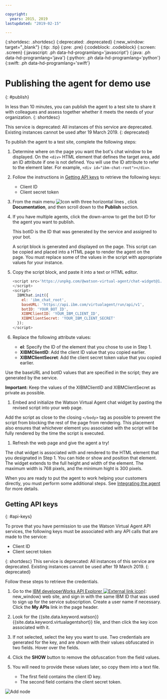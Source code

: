 ```yaml
---

copyright:
  years: 2015, 2019
lastupdated: "2019-02-15"

---
```


{:shortdesc: .shortdesc}
{:deprecated: .deprecated}
{:new_window: target="_blank"}
{:tip: .tip}
{:pre: .pre}
{:codeblock: .codeblock}
{:screen: .screen}
{:javascript: .ph data-hd-programlang='javascript'}
{:java: .ph data-hd-programlang='java'}
{:python: .ph data-hd-programlang='python'}
{:swift: .ph data-hd-programlang='swift'}

# Publishing the agent for demo use
{: #publish}

In less than 10 minutes, you can publish the agent to a test site to share it with colleagues and assess together whether it meets the needs of your organization.
{: shortdesc}

This service is deprecated: All instances of this service are deprecated. Existing instances cannot be used after 19 March 2019.
{: deprecated}

To publish the agent to a test site, complete the following steps:

1.  Determine where on the page you want the bot's chat window to be displayed. On the `<div>` HTML element that defines the target area, add an ID attribute if one is not defined. You will use the ID attribute to refer to the element later. For example, `<div id="ibm-chat-root"></div>`.

1.  Follow the instructions in [Getting API keys](/docs/services/virtual-agent/publish.html#api-keys) to retrieve the following keys:
    - Client ID
    - Client secret token

1.  From the main menu ![Icon with three horizontal lines](images/hamburger.png) , click **Documentation**, and then scroll down to the **Publish** section.

1.  If you have multiple agents, click the down-arrow to get the bot ID for the agent you want to publish.

    This botID is the ID that was generated by the service and assigned to your bot.

    A script block is generated and displayed on the page. This script can be copied and placed into a HTML page to render the agent on the page. You must replace some of the values in the script with appropriate values for your instance.

1.  Copy the script block, and paste it into a text or HTML editor.

    ``` Javascript
    <script src='https://unpkg.com/@watson-virtual-agent/chat-widget@1.6.0/dist/chat.min.js'>
    </script>
    <script>
      IBMChat.init({
        el: 'ibm_chat_root',
        baseURL: 'https://api.ibm.com/virtualagent/run/api/v1',
        botID: 'YOUR_BOT_ID',
        XIBMClientID: 'YOUR_IBM_CLIENT_ID',
        XIBMClientSecret: 'YOUR_IBM_CLIENT_SECRET'
      });
    </script>
    ```

1.  Replace the following attribute values:
    - **el**: Specify the ID of the element that you chose to use in Step 1.
    - **XIBMClientID**: Add the client ID value that you copied earlier.
    - **XIBMClientSecret**: Add the client secret token value that you copied earlier.

   Use the baseURL and botID values that are specified in the script; they are generated by the service.

   **Important:** Keep the values of the XIBMClientID and XIBMClientSecret as private as possible.

1.  Embed and initialize the Watson Virtual Agent chat widget by pasting the revised script into your web page.

   Add the script as close to the closing `</body>` tag as possible to prevent the script from blocking the rest of the page from rendering. This placement also ensures that whichever element you associated with the script will be fully rendered by the time the script is executed.

1.  Refresh the web page and give the agent a try!

   The chat widget is associated with and rendered to the HTML element that you designated in Step 1. You can hide or show and position that element. The widget extends to the full height and width of the element. The maximum width is 768 pixels, and the minimum hight is 300 pixels.

When you are ready to put the agent to work helping your customers directly, you must perform some additional steps. See [Integrating the agent](/docs/services/virtual-agent/integrate.html) for more details.

## Getting API keys
{: #api-keys}

To prove that you have permission to use the Watson Virtual Agent API services, the following  keys must be associated with any API calls that are made to the service:

- Client ID
- Client secret token

{: shortdesc}
This service is deprecated: All instances of this service are deprecated. Existing instances cannot be used after 19 March 2019.
{: deprecated}

Follow these steps to retrieve the credentials.

1.  Go to the [IBM developerWorks API Explorer ![External link icon](../../icons/launch-glyph.svg "External link icon")](https://developer.ibm.com/api/){: new_window} web site, and sign in with the same IBM ID that was used to sign up for the service subscription. Create a user name if necessary. Click the **My APIs** link in the page header.

1.  Look for the {{site.data.keyword.watson}} {{site.data.keyword.virtualagentshort}} tile, and then click the key icon associated with it.

1.  If not selected, select the key you want to use. Two credentials are generated for the key, and are shown with their values obfuscated in two fields. Hover over the fields.

1.  Click the **SHOW** button to remove the obfuscation from the field values.

1.  You will need to provide these values later, so copy them into a text file.
    - The first field contains the client ID key.
    - The second field contains the client secret token.

  ![Add node](images/api-explorer.jpg)
